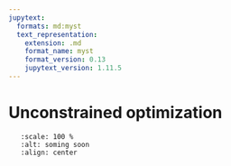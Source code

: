 ```yaml
---
jupytext:
  formats: md:myst
  text_representation:
    extension: .md
    format_name: myst
    format_version: 0.13
    jupytext_version: 1.11.5
---
```


# Unconstrained optimization

```{image} _static/img/coming_soon.png
   :scale: 100 %
   :alt: soming soon
   :align: center
```

<!-- 
Thoughts:
- start with multivariate calculus
- review existance and uniqueness conditions from last lecture, but now focus on derivative based methods
- examples
- algorithms + code


### Derivative Conditions

The $i,j$-th cross partial of $f \colon A \to \mathbb{R}$ at ${\bf x} \in A$ is
%
$$
%
f_{ij}({\bf x})
:= \frac{\partial^2}{\partial x_i \partial x_j} 
f({\bf x})
\qquad (1 \leq i, j \leq K)
%
$$
%

We say that $f$ is ***a $C^2$ function*** if these partials are all
continuous in ${\bf x}$ for all ${\bf x} \in A$

The ***Hessian matrix*** of $f$ at ${\bf x}$ is the matrix of cross
partials
%
$$
%
H({\bf x})
:=
\begin{pmatrix}
f_{11}({\bf x}) & \cdots & f_{1K}({\bf x}) \\
& \vdots & \\
f_{K1}({\bf x}) & \cdots & f_{KK}({\bf x}) 
\end{pmatrix}
%
$$
%

```{admonition} Fact
:class: important

If $f \colon A \to \mathbb{R}$ is a $C^2$ function where $A \subset \mathbb{R}^K$
```
is open and convex, then
%
1. $H({\bf x})$ nonnegative definite for all ${\bf x} \in A$
$\iff f$ convex

- $H({\bf x})$ nonpositive definite for all ${\bf x} \in A$
$\iff f$ concave

%

In addition,
%
1. $H({\bf x})$ positive definite for all ${\bf x} \in A$
$\implies f$ strictly convex

- $H({\bf x})$ negative definite for all ${\bf x} \in A$
$\implies f$ strictly concave

%

Proof: Omitted

```{admonition} Example
:class: tip

Let $A := (0, \infty) \times (0, \infty)$ and let $U \colon A \to \mathbb{R}$ be the
```
utility function
%
$$
%
U(c_1, c_2) = \alpha \ln c_1 + \beta \ln c_2
%
$$
%

Assume that $\alpha$ and $\beta$ are both strictly positive

**Exercise:** Show that the Hessian at ${\bf c} := (c_1, c_2) \in A$ has the form
%
$$
%
H({\bf c})
:=
\begin{pmatrix}
- \frac{\alpha}{c_1^2} & 0 \\
0 & - \frac{\beta}{c_2^2} 
\end{pmatrix}
%
$$
%

**Exercise:** Show that any diagonal matrix with strictly negative elements along
the principle diagonal is negative definite

Conclude that $U$ is strictly concave on $A$

 -->
